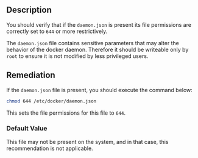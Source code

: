 ## Description

You should verify that if the `daemon.json` is present its file permissions are correctly set
to `644` or more restrictively.

The `daemon.json` file contains sensitive parameters that may alter the behavior of the
docker daemon. Therefore it should be writeable only by `root` to ensure it is not
modified by less privileged users.

## Remediation

If the `daemon.json` file is present, you should execute the command below:

```bash
chmod 644 /etc/docker/daemon.json
```

This sets the file permissions for this file to `644`.

### Default Value

This file may not be present on the system, and in that case, this recommendation is not applicable.